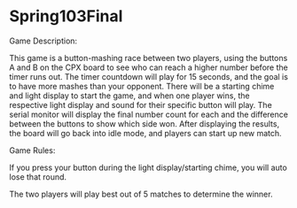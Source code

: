 # Spring103Final
Game Description:

This game is a button-mashing race between two players, using the buttons A and B on the CPX board to see who can reach a higher number before the timer runs out. The timer countdown will play for 15 seconds, and the goal is to have more mashes than your opponent. There will be a starting chime and light display to start the game, and when one player wins, the respective light display and sound for their specific button will play. The serial monitor will display the final number count for each and the difference between the buttons to show which side won. After displaying the results, the board will go back into idle mode, and players can start up new match. 


Game Rules:

If you press your button during the light display/starting chime, you will auto lose that round.

The two players will play best out of 5 matches to determine the winner.
